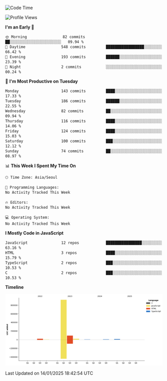 <!--START_SECTION:waka-->
![Code Time](http://img.shields.io/badge/Code%20Time-131%20hrs%204%20mins-blue)

![Profile Views](http://img.shields.io/badge/Profile%20Views-0-blue)

**I'm an Early 🐤** 

```text
🌞 Morning                82 commits          ██░░░░░░░░░░░░░░░░░░░░░░░   09.94 % 
🌆 Daytime                548 commits         █████████████████░░░░░░░░   66.42 % 
🌃 Evening                193 commits         ██████░░░░░░░░░░░░░░░░░░░   23.39 % 
🌙 Night                  2 commits           ░░░░░░░░░░░░░░░░░░░░░░░░░   00.24 % 
```
📅 **I'm Most Productive on Tuesday** 

```text
Monday                   143 commits         ████░░░░░░░░░░░░░░░░░░░░░   17.33 % 
Tuesday                  186 commits         ██████░░░░░░░░░░░░░░░░░░░   22.55 % 
Wednesday                82 commits          ██░░░░░░░░░░░░░░░░░░░░░░░   09.94 % 
Thursday                 116 commits         ████░░░░░░░░░░░░░░░░░░░░░   14.06 % 
Friday                   124 commits         ████░░░░░░░░░░░░░░░░░░░░░   15.03 % 
Saturday                 100 commits         ███░░░░░░░░░░░░░░░░░░░░░░   12.12 % 
Sunday                   74 commits          ██░░░░░░░░░░░░░░░░░░░░░░░   08.97 % 
```


📊 **This Week I Spent My Time On** 

```text
🕑︎ Time Zone: Asia/Seoul

💬 Programming Languages: 
No Activity Tracked This Week

🔥 Editors: 
No Activity Tracked This Week

💻 Operating System: 
No Activity Tracked This Week
```

**I Mostly Code in JavaScript** 

```text
JavaScript               12 repos            ████████████████░░░░░░░░░   63.16 % 
HTML                     3 repos             ████░░░░░░░░░░░░░░░░░░░░░   15.79 % 
TypeScript               2 repos             ███░░░░░░░░░░░░░░░░░░░░░░   10.53 % 
C                        2 repos             ███░░░░░░░░░░░░░░░░░░░░░░   10.53 % 
```



**Timeline**

![Lines of Code chart](https://raw.githubusercontent.com/project-dy/project-dy/main/assets/bar_graph.png)


 Last Updated on 14/01/2025 18:42:54 UTC
<!--END_SECTION:waka-->
